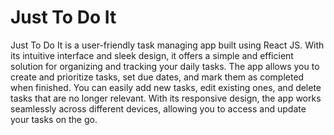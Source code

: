 # Just To Do It

Just To Do It is a user-friendly task managing app built using React JS. With its intuitive interface and sleek design, it offers a simple and efficient solution for organizing and tracking your daily tasks. The app allows you to create and prioritize tasks, set due dates, and mark them as completed when finished. You can easily add new tasks, edit existing ones, and delete tasks that are no longer relevant. With its responsive design, the app works seamlessly across different devices, allowing you to access and update your tasks on the go.
